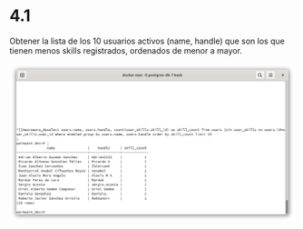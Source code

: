 # 4.1

Obtener la lista de los 10 usuarios activos (name, handle) que son los que tienen menos skills registrados, ordenados de menor a mayor.

![PSQL](img/img_4.3.png)
